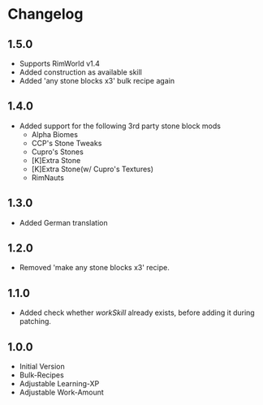 # Changelog

## 1.5.0
* Supports RimWorld v1.4
* Added construction as available skill
* Added 'any stone blocks x3' bulk recipe again

## 1.4.0
* Added support for the following 3rd party stone block mods
  * Alpha Biomes
  * CCP's Stone Tweaks
  * Cupro's Stones
  * [K]Extra Stone
  * [K]Extra Stone(w/ Cupro's Textures)
  * RimNauts

## 1.3.0
* Added German translation

## 1.2.0
* Removed 'make any stone blocks x3' recipe.

## 1.1.0
* Added check whether *workSkill* already exists, before adding it during patching.

## 1.0.0
* Initial Version
* Bulk-Recipes
* Adjustable Learning-XP
* Adjustable Work-Amount
